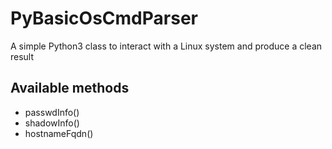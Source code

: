 # PyBasicOsCmdParser
A simple Python3 class to interact with a Linux system and produce a clean result

## Available methods
* passwdInfo()
* shadowInfo()
* hostnameFqdn()
